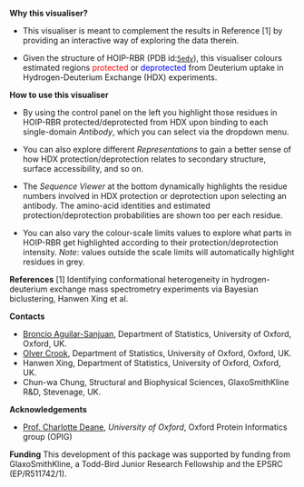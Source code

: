 
**Why this visualiser?**

* This visualiser is meant to complement the results in Reference [1] by providing an interactive way of exploring the data therein.

* Given the structure of HOIP-RBR (PDB id:[`5edv`](https://www.rcsb.org/structure/5edv)), this visualiser colours estimated regions <span style="color:red">protected</span> or <span style="color:blue">deprotected</span> from Deuterium uptake in Hydrogen-Deuterium Exchange (HDX) experiments.

**How to use this visualiser**

* By using the control panel on the left you highlight those residues in HOIP-RBR protected/deprotected from HDX upon binding to each single-domain _Antibody_, which you can select via the dropdown menu.

* You can also explore different _Representations_ to gain a better sense of how HDX protection/deprotection relates to secondary structure, surface accessibility, and so on.

* The _Sequence Viewer_ at the bottom dynamically highlights the residue numbers involved in  HDX protection or deprotection upon selecting an antibody. The amino-acid identities and estimated protection/deprotection probabilities are shown too per each residue.

* You can also vary the colour-scale limits values to explore what parts in HOIP-RBR get highlighted according to their
protection/deprotection intensity. _Note_: values outside the scale limits will automatically highlight residues in grey.


**References**
[1] Identifying conformational heterogeneity in hydrogen-deuterium exchange mass spectrometry experiments via Bayesian biclustering, Hanwen Xing et al. 

**Contacts**
* [Broncio Aguilar-Sanjuan](https://github.com/broncio123), Department of Statistics, University of Oxford, Oxford, UK.
* [Olver Crook](https://olivercrook.co.uk/), Department of Statistics, University of Oxford, Oxford, UK.
* Hanwen Xing, Department of Statistics, University of Oxford, Oxford, UK.
* Chun-wa Chung, Structural and Biophysical Sciences, GlaxoSmithKline R&D, Stevenage, UK. 

**Acknowledgements**
* [Prof. Charlotte Deane](https://www.stats.ox.ac.uk/~deane/), _University of Oxford_, Oxford Protein Informatics group (OPIG)

**Funding**
This development of this package was supported by funding from GlaxoSmithKline, a Todd-Bird Junior Research Fellowship and the EPSRC (EP/R511742/1).